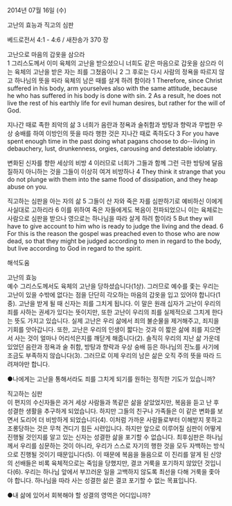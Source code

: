 2014년 07월 16일 (수)

고난의 효능과 직고의 심판



베드로전서 4:1 - 4:6 / 새찬송가 370 장


고난으로 마음의 갑옷을 삼으라  
1 그리스도께서 이미 육체의 고난을 받으셨으니 너희도 같은 마음으로 갑옷을 삼으라 이는 육체의 고난을 받은 자는 죄를 그쳤음이니 2 그 후로는 다시 사람의 정욕을 따르지 않고 하나님의 뜻을 따라 육체의 남은 때를 살게 하려 함이라
1 Therefore, since Christ suffered in his body, arm yourselves also with the same attitude, because he who has suffered in his body is done with sin. 2 As a result, he does not live the rest of his earthly life for evil human desires, but rather for the will of God.

지나간 때로 족한 죄악의 삶
3 너희가 음란과 정욕과 술취함과 방탕과 향락과 무법한 우상 숭배를 하여 이방인의 뜻을 따라 행한 것은 지나간 때로 족하도다
3 For you have spent enough time in the past doing what pagans choose to do--living in debauchery, lust, drunkenness, orgies, carousing and detestable idolatry.

변화된 신자를 향한 세상의 비방
4 이러므로 너희가 그들과 함께 그런 극한 방탕에 달음질하지 아니하는 것을 그들이 이상히 여겨 비방하나
4 They think it strange that you do not plunge with them into the same flood of dissipation, and they heap abuse on you. 

직고하는 심판을 아는 자의 삶 
5 그들이 산 자와 죽은 자를 심판하기로 예비하신 이에게 사실대로 고하리라 6 이를 위하여 죽은 자들에게도 복음이 전파되었으니 이는 육체로는 사람으로 심판을 받으나 영으로는 하나님을 따라 살게 하려 함이라
5 But they will have to give account to him who is ready to judge the living and the dead. 6 For this is the reason the gospel was preached even to those who are now dead, so that they might be judged according to men in regard to the body, but live according to God in regard to the spirit.

해석도움





고난의 효능  
예수 그리스도께서도 육체의 고난을 당하셨습니다(1상). 그러므로 예수를 좇는 우리는 고난이 있을 수밖에 없다는 점을 단단히 각오하는 마음의 갑옷을 입고 있어야 합니다(1중). 고난을 받게 될 때 신자는 죄를 그치게 됩니다. 이 말은 원래 십자가 고난이 우리의 죄를 사하는 권세가 있다는 뜻이지만, 또한 고난이 우리의 죄를 실제적으로 그치게 한다는 뜻도 가지고 있습니다. 실제 고난은 우리 삶에서 죄의 불순물을 제거해주고, 죄지을 기회를 앗아갑니다. 또한, 고난은 우리의 인생이 짧다는 것과 이 짧은 삶에 죄를 지으면서 사는 것이 얼마나 어리석은지를 깨닫게 해줍니다(2). 솔직히 우리의 지난 삶 가운데 있었던 음란과 정욕과 술 취함, 방탕과 향락과 우상 숭배 등은 하나님의 진노를 사기에 조금도 부족하지 않습니다(3). 그러므로 이제 우리의 남은 삶은 오직 주의 뜻을 따라 드려져야만 합니다.  

●나에게는 고난을 통해서라도 죄를 그치게 되기를 원하는 정직한 기도가 있습니까? 

직고하는 심판  
이 편지의 수신자들은 과거 세상 사람들과 똑같은 삶을 살았었지만, 복음을 듣고 난 후 성결한 생활을 추구하게 되었습니다. 하지만 그들의 친구나 가족들은 이 같은 변화를 보면서 도리어 더 비방하게 되었습니다(4). 이처럼 가까운 사람들로부터 이해받지 못하고 조롱당하는 것은 무척 견디기 힘든 시련입니다. 하지만 앞으로 이루어질 심판이 어떻게 진행될 것인지를 알고 있는 신자는 성결한 삶을 포기할 수 없습니다. 최후심판은 하나님께서 우리를 심문하는 것이 아니라, 우리가 스스로 자기의 행한 것을 모두 자백하는 방식으로 진행될 것이기 때문입니다(5). 이 때문에 복음을 들음으로 이 진리를 알게 된 신앙의 선배들은 비록 육체적으로는 죽임을 당했지만, 결코 거룩을 포기하지 않았던 것입니다(6). 우리는 하나님 앞에서 부끄러운 일을 고백하지 않도록 최선을 다해 거룩을 좇아야 합니다. 하나님을 따라 사는 성결한 삶은 결코 포기할 수 없는 목표입니다. 

●내 삶에 있어서 회복해야 할 성결의 영역은 어디입니까?